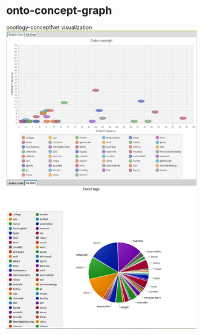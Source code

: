 # onto-concept-graph
onotlogy-conceptNet visualization
<br>
![Bubble screenshot](images/bubble.jpg)
<br>
![Pie screenshot](images/pie.jpg)
